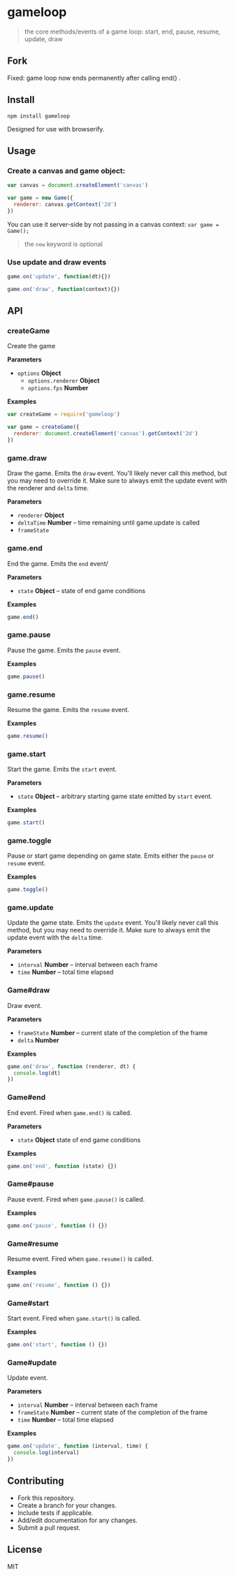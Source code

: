 # gameloop

> the core methods/events of a game loop: start, end, pause, resume, update, draw

## Fork

Fixed: game loop now ends permanently after calling end() .

## Install

    npm install gameloop

Designed for use with browserify.

## Usage

### Create a canvas and game object:

```js
var canvas = document.createElement('canvas')

var game = new Game({
  renderer: canvas.getContext('2d')
})
```

You can use it server-side by not passing in a canvas context: `var game = Game();`

> the `new` keyword is optional

### Use update and draw events

```js
game.on('update', function(dt){})

game.on('draw', function(context){})
```

## API

### createGame

Create the game

**Parameters**

-   `options` **Object** 
    -   `options.renderer` **Object** 
    -   `options.fps` **Number** 

**Examples**

```javascript
var createGame = require('gameloop')

var game = createGame({
  renderer: document.createElement('canvas').getContext('2d')
})
```

### game.draw

Draw the game. Emits the `draw` event. You'll likely never call this method, but you may need to override it. Make sure to always emit the update event with the renderer and `delta` time.

**Parameters**

-   `renderer` **Object** 
-   `deltaTime` **Number** – time remaining until game.update is called
-   `frameState`  

### game.end

End the game. Emits the `end` event/

**Parameters**

-   `state` **Object** – state of end game conditions

**Examples**

```javascript
game.end()
```

### game.pause

Pause the game. Emits the `pause` event.

**Examples**

```javascript
game.pause()
```

### game.resume

Resume the game. Emits the `resume` event.

**Examples**

```javascript
game.resume()
```

### game.start

Start the game. Emits the `start` event.

**Parameters**

-   `state` **Object** – arbitrary starting game state emitted by `start` event.

**Examples**

```javascript
game.start()
```

### game.toggle

Pause or start game depending on game state. Emits either the `pause` or `resume` event.

**Examples**

```javascript
game.toggle()
```

### game.update

Update the game state. Emits the `update` event. You'll likely never call this method, but you may need to override it. Make sure to always emit the update event with the `delta` time.

**Parameters**

-   `interval` **Number** – interval between each frame
-   `time` **Number** – total time elapsed

### Game#draw

Draw event.

**Parameters**

-   `frameState` **Number** – current state of the completion of the frame
-   `delta` **Number** 

**Examples**

```javascript
game.on('draw', function (renderer, dt) {
  console.log(dt)
})
```

### Game#end

End event. Fired when `game.end()` is called.

**Parameters**

-   `state` **Object** state of end game conditions

**Examples**

```javascript
game.on('end', function (state) {})
```

### Game#pause

Pause event. Fired when `game.pause()` is called.

**Examples**

```javascript
game.on('pause', function () {})
```

### Game#resume

Resume event. Fired when `game.resume()` is called.

**Examples**

```javascript
game.on('resume', function () {})
```

### Game#start

Start event. Fired when `game.start()` is called.

**Examples**

```javascript
game.on('start', function () {})
```

### Game#update

Update event.

**Parameters**

-   `interval` **Number** – interval between each frame
-   `frameState` **Number** – current state of the completion of the frame
-   `time` **Number** – total time elapsed

**Examples**

```javascript
game.on('update', function (interval, time) {
  console.log(interval)
})
```

## Contributing

-   Fork this repository.
-   Create a branch for your changes.
-   Include tests if applicable.
-   Add/edit documentation for any changes.
-   Submit a pull request.

## License

MIT

